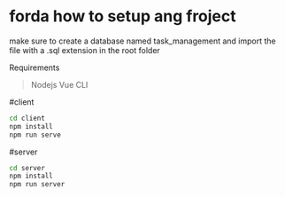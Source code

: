 # forda how to setup ang froject  
make sure to create a database named task_management and import the file with a .sql extension in the root folder

Requirements
> Nodejs
> Vue CLI


#client
```bash
cd client
npm install
npm run serve
```
#server
```bash
cd server
npm install
npm run server
```
